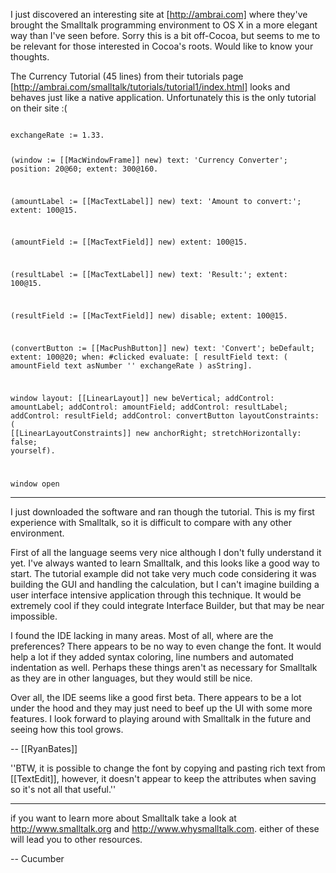 


I just discovered an interesting site at [http://ambrai.com] where they've brought the Smalltalk programming environment to OS X in a more elegant way than I've seen before.  Sorry this is a bit off-Cocoa, but seems to me to be relevant for those interested in Cocoa's roots.  Would like to know your thoughts.

The Currency Tutorial (45 lines) from their tutorials page [http://ambrai.com/smalltalk/tutorials/tutorial1/index.html] looks and
behaves just like a native application.  Unfortunately this is the only tutorial on their site :(

<code>
exchangeRate := 1.33.

(window := [[MacWindowFrame]] new)
  text: 'Currency Converter';
  position: 20@60;
  extent: 300@160.

(amountLabel := [[MacTextLabel]] new)
  text: 'Amount to convert:';
  extent: 100@15.

(amountField := [[MacTextField]] new)
  extent: 100@15.

(resultLabel := [[MacTextLabel]] new)
  text: 'Result:';
  extent: 100@15.

(resultField := [[MacTextField]] new)
  disable;
  extent: 100@15.

(convertButton := [[MacPushButton]] new)
  text: 'Convert';
  beDefault;
  extent: 100@20;
  when: #clicked evaluate: [
    resultField text: (
      amountField text asNumber '' exchangeRate
    ) asString].

window
  layout: [[LinearLayout]] new beVertical;
  addControl: amountLabel;
  addControl: amountField;
  addControl: resultLabel;
  addControl: resultField;
  addControl: convertButton layoutConstraints: (
    [[LinearLayoutConstraints]] new
      anchorRight;
      stretchHorizontally: false;
      yourself).

window open
</code>

----

I just downloaded the software and ran though the tutorial. This is my first experience with Smalltalk, so it is difficult to compare with any other environment.

First of all the language seems very nice although I don't fully understand it yet. I've always wanted to learn Smalltalk, and this looks like a good way to start. The tutorial example did not take very much code considering it was building the GUI and handling the calculation, but I can't imagine building a user interface intensive application through this technique. It would be extremely cool if they could integrate Interface Builder, but that may be near impossible.

I found the IDE lacking in many areas. Most of all, where are the preferences? There appears to be no way to even change the font. It would help a lot if they added syntax coloring, line numbers and automated indentation as well. Perhaps these things aren't as necessary for Smalltalk as they are in other languages, but they would still be nice.

Over all, the IDE seems like a good first beta. There appears to be a lot under the hood and they may just need to beef up the UI with some more features. I look forward to playing around with Smalltalk in the future and seeing how this tool grows.

-- [[RyanBates]]

''BTW, it is possible to change the font by copying and pasting rich text from [[TextEdit]], however, it doesn't appear to keep the attributes when saving so it's not all that useful.''

----

if you want to learn more about Smalltalk take a look at  http://www.smalltalk.org  and  http://www.whysmalltalk.com.  either of these will lead you to other resources.

-- Cucumber